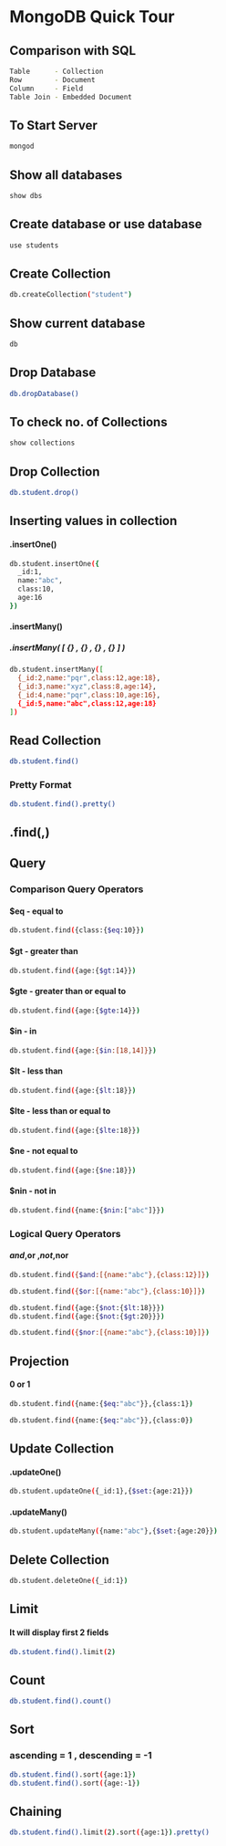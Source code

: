 # MongoDB Quick Tour

## Comparison with SQL
```bash
Table      - Collection
Row        - Document
Column     - Field
Table Join - Embedded Document
```

## To Start Server
```bash
mongod
```

## Show all databases

```bash
show dbs
```

## Create database or use database
```bash
use students
```

## Create Collection
```bash
db.createCollection("student")
```

## Show current database
```bash
db
```

## Drop Database
```bash
db.dropDatabase()
```

## To check no. of Collections
```bash
show collections
```

## Drop Collection
```bash
db.student.drop()
```

## Inserting values in collection
#### .insertOne()
```bash
db.student.insertOne({
  _id:1,
  name:"abc",
  class:10,
  age:16
})
```
#### .insertMany()
##### .insertMany( [ {} , {} , {} , {} ] )
```bash
db.student.insertMany([
  {_id:2,name:"pqr",class:12,age:18},
  {_id:3,name:"xyz",class:8,age:14},
  {_id:4,name:"pqr",class:10,age:16},
  {_id:5,name:"abc",class:12,age:18}
])
```

## Read Collection
```bash
db.student.find()
```
### Pretty Format
```bash
db.student.find().pretty()
```
## .find(<Query>,<Projection>)
## Query
### Comparison Query Operators
#### $eq - equal to
```bash
db.student.find({class:{$eq:10}})
```
#### $gt - greater than
```bash
db.student.find({age:{$gt:14}})
```
#### $gte - greater than or equal to
```bash
db.student.find({age:{$gte:14}})
```
#### $in - in
```bash
db.student.find({age:{$in:[18,14]}})
```
#### $lt - less than
```bash
db.student.find({age:{$lt:18}})
```
#### $lte - less than or equal to
```bash
db.student.find({age:{$lte:18}})
```
#### $ne - not equal to
```bash
db.student.find({age:{$ne:18}})
```
#### $nin - not in
```bash
db.student.find({name:{$nin:["abc"]}})
```


### Logical Query Operators
#### $and ,$or ,$not ,$nor 
```bash
db.student.find({$and:[{name:"abc"},{class:12}]})
```
```bash
db.student.find({$or:[{name:"abc"},{class:10}]})
```
```bash
db.student.find({age:{$not:{$lt:18}}})
db.student.find({age:{$not:{$gt:20}}})
```
```bash
db.student.find({$nor:[{name:"abc"},{class:10}]})
```


## Projection
#### 0 or 1
```bash
db.student.find({name:{$eq:"abc"}},{class:1})
```
```bash
db.student.find({name:{$eq:"abc"}},{class:0})
```

## Update Collection
#### .updateOne()
```bash
db.student.updateOne({_id:1},{$set:{age:21}})
```
#### .updateMany()
```bash
db.student.updateMany({name:"abc"},{$set:{age:20}})
```

## Delete Collection
```bash
db.student.deleteOne({_id:1})
```

## Limit
#### It will display first 2 fields
```bash
db.student.find().limit(2)
```

## Count
```bash
db.student.find().count()
```

## Sort
### ascending = 1 , descending = -1
```bash
db.student.find().sort({age:1})
db.student.find().sort({age:-1})
```

## Chaining
```bash
db.student.find().limit(2).sort({age:1}).pretty()
```
